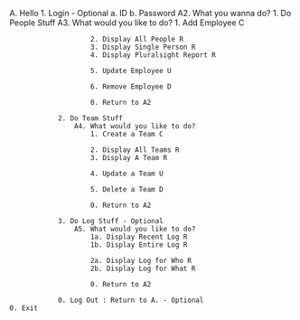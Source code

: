 A. Hello
	1. Login - Optional
		a. ID
		b. Password 
			A2. What you wanna do?
				1. Do People Stuff
					A3. What would you like to do?
						1. Add Employee C
							
						2. Display All People R
						3. Display Single Person R
						4. Display Pluralsight Report R

						5. Update Employee U

						6. Remove Employee D

						0. Return to A2

				2. Do Team Stuff
					A4. What would you like to do?
						1. Create a Team C

						2. Display All Teams R
						3. Display A Team R

						4. Update a Team U

						5. Delete a Team D

						0. Return to A2

				3. Do Log Stuff - Optional
					A5. What would you like to do?
						1a. Display Recent Log R
						1b. Display Entire Log R

						2a. Display Log for Who R
						2b. Display Log for What R

						0. Return to A2

				0. Log Out : Return to A. - Optional
	0. Exit



